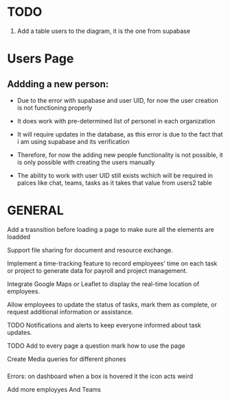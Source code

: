 # TODO

1. Add a table users to the diagram, it is the one from supabase

# Users Page

## Addding a new person:

- Due to the error with supabase and user UID, for now the user creation is not functioning properly
- It does work with pre-determined list of personel in each organization
- It will require updates in the database, as this error is due to the fact that i am using supabase and its verification
- Therefore, for now the adding new people functionality is not possible, it is only possible with creating the users manually

- The ability to work with user UID still exists wchich will be required in palces like chat, teams, tasks as it takes that value from users2 table

# GENERAL

Add a trasnsition before loading a page to make sure all the elements are loadded

Support file sharing for document and resource exchange.

Implement a time-tracking feature to record employees' time on each task or project to generate data for payroll and project management.

Integrate Google Maps or Leaflet to display the real-time location of employees.

Allow employees to update the status of tasks, mark them as complete, or request additional information or assistance.

TODO
Notifications and alerts to keep everyone informed about task updates.

TODO
Add to every page a question mark how to use the page

Create Media queries for different phones

#####

Errors:
on dashboard when a box is hovered it the icon acts weird

Add more employyes
And Teams
